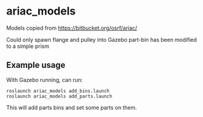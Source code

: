 # ariac_models

Models copied from https://bitbucket.org/osrf/ariac/

Could only spawn flange and pulley into Gazebo
part-bin has been modified to a simple prism

## Example usage

With Gazebo running, can run:
```
roslaunch ariac_models add_bins.launch
roslaunch ariac_models add_parts.launch
```

This will add parts bins and set some parts on them.
